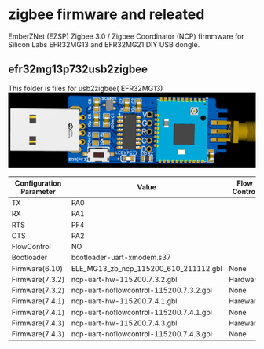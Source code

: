 # zigbee firmware and releated

EmberZNet (EZSP) Zigbee 3.0 / Zigbee Coordinator (NCP) firmmware for Silicon Labs EFR32MG13 and EFR32MG21 DIY USB dongle.

## efr32mg13p732usb2zigbee

This folder is files for usb2zigbee( EFR32MG13) 
![picture of diy usb dongle](efr32mg13p732usb2zigbee/3d_pcb.png)

| Configuration Parameter  | Value |Flow Control|
|---------------|-----------|-----------|
| TX  | PA0 ||
| RX  | PA1 ||
| RTS | PF4 ||
| CTS | PA2 ||
| FlowControl| NO||
| Bootloader | bootloader-uart-xmodem.s37 ||
| Firmware(6.10) | ELE_MG13_zb_ncp_115200_610_211112.gbl |None|
| Firmware(7.3.2) | ncp-uart-hw-115200.7.3.2.gbl | Hardware|
| Firmware(7.3.2) | ncp-uart-noflowcontrol-115200.7.3.2.gbl | None|
| Firmware(7.4.1) | ncp-uart-hw-115200.7.4.1.gbl | Hareware|
| Firmware(7.4.1) | ncp-uart-noflowcontrol-115200.7.4.1.gbl | None|
| Firmware(7.4.3) | ncp-uart-hw-115200.7.4.3.gbl | Hareware|
| Firmware(7.4.3) | ncp-uart-noflowcontrol-115200.7.4.3.gbl | None|
